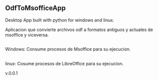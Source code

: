 ## OdfToMsofficeApp
Desktop App built with python for windows and linux.

Aplicacion que convierte archivos odf a formatos antiguos y actuales de msoffice y viceversa.
##
Windows: Consume procesos de Msoffice para su ejecucion.
##
linux: Cosume procesos de LibreOffice para su ejecucion.

v.0.0.1
